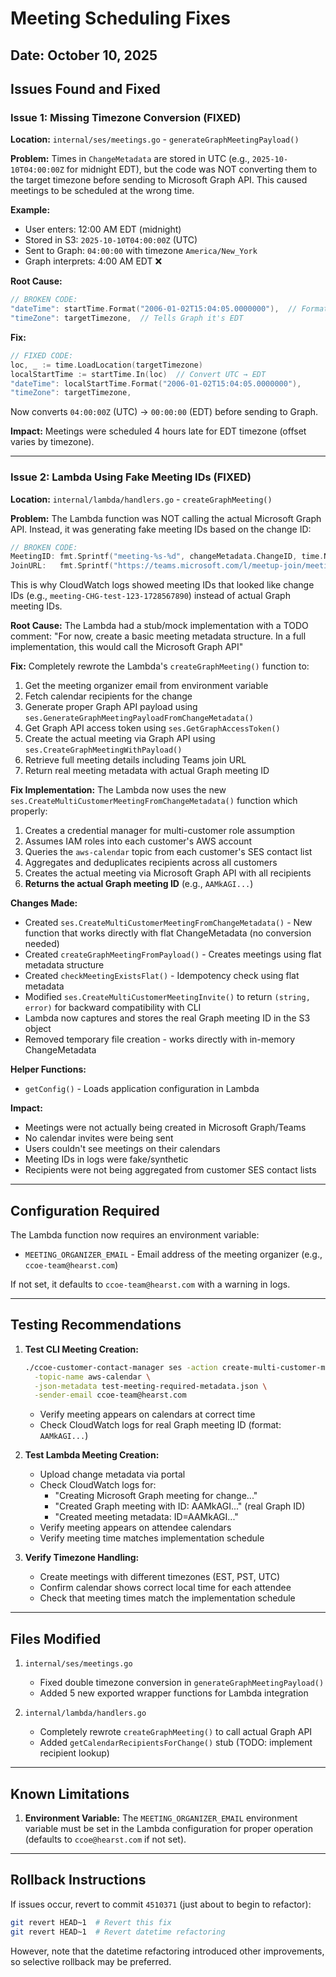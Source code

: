 # Meeting Scheduling Fixes

## Date: October 10, 2025

## Issues Found and Fixed

### Issue 1: Missing Timezone Conversion (FIXED)
**Location:** `internal/ses/meetings.go` - `generateGraphMeetingPayload()`

**Problem:**
Times in `ChangeMetadata` are stored in UTC (e.g., `2025-10-10T04:00:00Z` for midnight EDT), but the code was NOT converting them to the target timezone before sending to Microsoft Graph API. This caused meetings to be scheduled at the wrong time.

**Example:**
- User enters: 12:00 AM EDT (midnight)
- Stored in S3: `2025-10-10T04:00:00Z` (UTC)
- Sent to Graph: `04:00:00` with timezone `America/New_York`
- Graph interprets: 4:00 AM EDT ❌

**Root Cause:**
```go
// BROKEN CODE:
"dateTime": startTime.Format("2006-01-02T15:04:05.0000000"),  // Formats UTC as-is
"timeZone": targetTimezone,  // Tells Graph it's EDT
```

**Fix:**
```go
// FIXED CODE:
loc, _ := time.LoadLocation(targetTimezone)
localStartTime := startTime.In(loc)  // Convert UTC → EDT
"dateTime": localStartTime.Format("2006-01-02T15:04:05.0000000"),
"timeZone": targetTimezone,
```

Now converts `04:00:00Z` (UTC) → `00:00:00` (EDT) before sending to Graph.

**Impact:** Meetings were scheduled 4 hours late for EDT timezone (offset varies by timezone).

---

### Issue 2: Lambda Using Fake Meeting IDs (FIXED)
**Location:** `internal/lambda/handlers.go` - `createGraphMeeting()`

**Problem:**
The Lambda function was NOT calling the actual Microsoft Graph API. Instead, it was generating fake meeting IDs based on the change ID:

```go
// BROKEN CODE:
MeetingID: fmt.Sprintf("meeting-%s-%d", changeMetadata.ChangeID, time.Now().Unix()),
JoinURL:   fmt.Sprintf("https://teams.microsoft.com/l/meetup-join/meeting-%s", changeMetadata.ChangeID),
```

This is why CloudWatch logs showed meeting IDs that looked like change IDs (e.g., `meeting-CHG-test-123-1728567890`) instead of actual Graph meeting IDs.

**Root Cause:**
The Lambda had a stub/mock implementation with a TODO comment: "For now, create a basic meeting metadata structure. In a full implementation, this would call the Microsoft Graph API"

**Fix:**
Completely rewrote the Lambda's `createGraphMeeting()` function to:
1. Get the meeting organizer email from environment variable
2. Fetch calendar recipients for the change
3. Generate proper Graph API payload using `ses.GenerateGraphMeetingPayloadFromChangeMetadata()`
4. Get Graph API access token using `ses.GetGraphAccessToken()`
5. Create the actual meeting via Graph API using `ses.CreateGraphMeetingWithPayload()`
6. Retrieve full meeting details including Teams join URL
7. Return real meeting metadata with actual Graph meeting ID

**Fix Implementation:**
The Lambda now uses the new `ses.CreateMultiCustomerMeetingFromChangeMetadata()` function which properly:
1. Creates a credential manager for multi-customer role assumption
2. Assumes IAM roles into each customer's AWS account
3. Queries the `aws-calendar` topic from each customer's SES contact list
4. Aggregates and deduplicates recipients across all customers
5. Creates the actual meeting via Microsoft Graph API with all recipients
6. **Returns the actual Graph meeting ID** (e.g., `AAMkAGI...`)

**Changes Made:**
- Created `ses.CreateMultiCustomerMeetingFromChangeMetadata()` - New function that works directly with flat ChangeMetadata (no conversion needed)
- Created `createGraphMeetingFromPayload()` - Creates meetings using flat metadata structure
- Created `checkMeetingExistsFlat()` - Idempotency check using flat metadata
- Modified `ses.CreateMultiCustomerMeetingInvite()` to return `(string, error)` for backward compatibility with CLI
- Lambda now captures and stores the real Graph meeting ID in the S3 object
- Removed temporary file creation - works directly with in-memory ChangeMetadata

**Helper Functions:**
- `getConfig()` - Loads application configuration in Lambda

**Impact:** 
- Meetings were not actually being created in Microsoft Graph/Teams
- No calendar invites were being sent
- Users couldn't see meetings on their calendars
- Meeting IDs in logs were fake/synthetic
- Recipients were not being aggregated from customer SES contact lists

---

## Configuration Required

The Lambda function now requires an environment variable:
- `MEETING_ORGANIZER_EMAIL` - Email address of the meeting organizer (e.g., `ccoe-team@hearst.com`)

If not set, it defaults to `ccoe-team@hearst.com` with a warning in logs.

---

## Testing Recommendations

1. **Test CLI Meeting Creation:**
   ```bash
   ./ccoe-customer-contact-manager ses -action create-multi-customer-meeting-invite \
     -topic-name aws-calendar \
     -json-metadata test-meeting-required-metadata.json \
     -sender-email ccoe-team@hearst.com
   ```
   - Verify meeting appears on calendars at correct time
   - Check CloudWatch logs for real Graph meeting ID (format: `AAMkAGI...`)

2. **Test Lambda Meeting Creation:**
   - Upload change metadata via portal
   - Check CloudWatch logs for:
     - "Creating Microsoft Graph meeting for change..."
     - "Created Graph meeting with ID: AAMkAGI..." (real Graph ID)
     - "Created meeting metadata: ID=AAMkAGI..."
   - Verify meeting appears on attendee calendars
   - Verify meeting time matches implementation schedule

3. **Verify Timezone Handling:**
   - Create meetings with different timezones (EST, PST, UTC)
   - Confirm calendar shows correct local time for each attendee
   - Check that meeting times match the implementation schedule

---

## Files Modified

1. `internal/ses/meetings.go`
   - Fixed double timezone conversion in `generateGraphMeetingPayload()`
   - Added 5 new exported wrapper functions for Lambda integration

2. `internal/lambda/handlers.go`
   - Completely rewrote `createGraphMeeting()` to call actual Graph API
   - Added `getCalendarRecipientsForChange()` stub (TODO: implement recipient lookup)

---

## Known Limitations

1. **Environment Variable:** The `MEETING_ORGANIZER_EMAIL` environment variable must be set in the Lambda configuration for proper operation (defaults to `ccoe@hearst.com` if not set).

---

## Rollback Instructions

If issues occur, revert to commit `4510371` (just about to begin to refactor):
```bash
git revert HEAD~1  # Revert this fix
git revert HEAD~1  # Revert datetime refactoring
```

However, note that the datetime refactoring introduced other improvements, so selective rollback may be preferred.
